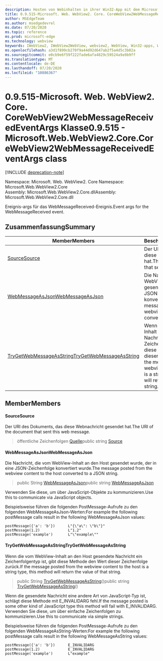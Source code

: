 ```yaml
---
description: Hosten von Webinhalten in ihrer Win32-App mit dem Microsoft Edge WebView2-Steuerelement
title: 0.9.515-Microsoft. Web. WebView2. Core. CoreWebView2WebMessageReceivedEventArgs
author: MSEdgeTeam
ms.author: msedgedevrel
ms.date: 07/20/2020
ms.topic: reference
ms.prod: microsoft-edge
ms.technology: webview
keywords: IWebView2, IWebView2WebView, webview2, WebView, Win32-apps, Win32, Edge, ICoreWebView2, ICoreWebView2Controller, Browser-Steuerelement, Edge-HTML
ms.openlocfilehash: a3d1f899cb270f9a44d92d647ab2f5a4d5c3b02a
ms.sourcegitcommit: e0cb9e6f59f222fade6afa4829c59524a9a9b9ff
ms.translationtype: MT
ms.contentlocale: de-DE
ms.lasthandoff: 07/20/2020
ms.locfileid: "10886367"
---
```

# <span data-ttu-id="b50d6-104">0.9.515-Microsoft. Web. WebView2. Core. CoreWebView2WebMessageReceivedEventArgs Klasse</span><span class="sxs-lookup"><span data-stu-id="b50d6-104">0.9.515 - Microsoft.Web.WebView2.Core.CoreWebView2WebMessageReceivedEventArgs class</span></span> 

[!INCLUDE [deprecation-note](../../includes/deprecation-note.md)]

<span data-ttu-id="b50d6-105">Namespace: Microsoft. Web. WebView2. Core </span><span class="sxs-lookup"><span data-stu-id="b50d6-105">Namespace: Microsoft.Web.WebView2.Core</span></span>\
<span data-ttu-id="b50d6-106">Assembly: Microsoft.Web.WebView2.Core.dll</span><span class="sxs-lookup"><span data-stu-id="b50d6-106">Assembly: Microsoft.Web.WebView2.Core.dll</span></span>

<span data-ttu-id="b50d6-107">Ereignis-args für das WebMessageReceived-Ereignis.</span><span class="sxs-lookup"><span data-stu-id="b50d6-107">Event args for the WebMessageReceived event.</span></span>

## <span data-ttu-id="b50d6-108">Zusammenfassung</span><span class="sxs-lookup"><span data-stu-id="b50d6-108">Summary</span></span>

 <span data-ttu-id="b50d6-109">Member</span><span class="sxs-lookup"><span data-stu-id="b50d6-109">Members</span></span>                        | <span data-ttu-id="b50d6-110">Beschreibungen</span><span class="sxs-lookup"><span data-stu-id="b50d6-110">Descriptions</span></span>
--------------------------------|---------------------------------------------
[<span data-ttu-id="b50d6-111">Source</span><span class="sxs-lookup"><span data-stu-id="b50d6-111">Source</span></span>](#source) | <span data-ttu-id="b50d6-112">Der URI des Dokuments, das diese Webnachricht gesendet hat.</span><span class="sxs-lookup"><span data-stu-id="b50d6-112">The URI of the document that sent this web message.</span></span>
[<span data-ttu-id="b50d6-113">WebMessageAsJson</span><span class="sxs-lookup"><span data-stu-id="b50d6-113">WebMessageAsJson</span></span>](#webmessageasjson) | <span data-ttu-id="b50d6-114">Die Nachricht, die vom WebView-Inhalt an den Host gesendet wurde, der in eine JSON-Zeichenfolge konvertiert wurde.</span><span class="sxs-lookup"><span data-stu-id="b50d6-114">The message posted from the webview content to the host converted to a JSON string.</span></span>
[<span data-ttu-id="b50d6-115">TryGetWebMessageAsString</span><span class="sxs-lookup"><span data-stu-id="b50d6-115">TryGetWebMessageAsString</span></span>](#trygetwebmessageasstring) | <span data-ttu-id="b50d6-116">Wenn die vom WebView-Inhalt an den Host gesendete Nachricht ein Zeichenfolgentyp ist, gibt diese Methode den Wert dieser Zeichenfolge zurück.</span><span class="sxs-lookup"><span data-stu-id="b50d6-116">If the message posted from the webview content to the host is a string type, this method will return the value of that string.</span></span>

## <span data-ttu-id="b50d6-117">Member</span><span class="sxs-lookup"><span data-stu-id="b50d6-117">Members</span></span>

#### <span data-ttu-id="b50d6-118">Source</span><span class="sxs-lookup"><span data-stu-id="b50d6-118">Source</span></span> 

<span data-ttu-id="b50d6-119">Der URI des Dokuments, das diese Webnachricht gesendet hat.</span><span class="sxs-lookup"><span data-stu-id="b50d6-119">The URI of the document that sent this web message.</span></span>

> <span data-ttu-id="b50d6-120">öffentliche Zeichenfolgen [Quelle](#source)</span><span class="sxs-lookup"><span data-stu-id="b50d6-120">public string [Source](#source)</span></span>

#### <span data-ttu-id="b50d6-121">WebMessageAsJson</span><span class="sxs-lookup"><span data-stu-id="b50d6-121">WebMessageAsJson</span></span> 

<span data-ttu-id="b50d6-122">Die Nachricht, die vom WebView-Inhalt an den Host gesendet wurde, der in eine JSON-Zeichenfolge konvertiert wurde.</span><span class="sxs-lookup"><span data-stu-id="b50d6-122">The message posted from the webview content to the host converted to a JSON string.</span></span>

> <span data-ttu-id="b50d6-123">public String [WebMessageAsJson](#webmessageasjson)</span><span class="sxs-lookup"><span data-stu-id="b50d6-123">public string [WebMessageAsJson](#webmessageasjson)</span></span>

<span data-ttu-id="b50d6-124">Verwenden Sie diese, um über JavaScript-Objekte zu kommunizieren.</span><span class="sxs-lookup"><span data-stu-id="b50d6-124">Use this to communicate via JavaScript objects.</span></span>

<span data-ttu-id="b50d6-125">Beispielsweise führen die folgenden PostMessage-Aufrufe zu den folgenden WebMessageAsJson-Werten:</span><span class="sxs-lookup"><span data-stu-id="b50d6-125">For example the following postMessage calls result in the following WebMessageAsJson values:</span></span>

```
postMessage({'a': 'b'})      L"{\"a\": \"b\"}"
postMessage(1.2)             L"1.2"
postMessage('example')       L"\"example\""
```

#### <span data-ttu-id="b50d6-126">TryGetWebMessageAsString</span><span class="sxs-lookup"><span data-stu-id="b50d6-126">TryGetWebMessageAsString</span></span> 

<span data-ttu-id="b50d6-127">Wenn die vom WebView-Inhalt an den Host gesendete Nachricht ein Zeichenfolgentyp ist, gibt diese Methode den Wert dieser Zeichenfolge zurück.</span><span class="sxs-lookup"><span data-stu-id="b50d6-127">If the message posted from the webview content to the host is a string type, this method will return the value of that string.</span></span>

> <span data-ttu-id="b50d6-128">public String [TryGetWebMessageAsString](#trygetwebmessageasstring)()</span><span class="sxs-lookup"><span data-stu-id="b50d6-128">public string [TryGetWebMessageAsString](#trygetwebmessageasstring)()</span></span>

<span data-ttu-id="b50d6-129">Wenn die gesendete Nachricht eine andere Art von JavaScript-Typ ist, schlägt diese Methode mit E_INVALIDARG fehl.</span><span class="sxs-lookup"><span data-stu-id="b50d6-129">If the message posted is some other kind of JavaScript type this method will fail with E_INVALIDARG.</span></span> <span data-ttu-id="b50d6-130">Verwenden Sie diese, um über einfache Zeichenfolgen zu kommunizieren.</span><span class="sxs-lookup"><span data-stu-id="b50d6-130">Use this to communicate via simple strings.</span></span>

<span data-ttu-id="b50d6-131">Beispielsweise führen die folgenden PostMessage-Aufrufe zu den folgenden WebMessageAsString-Werten:</span><span class="sxs-lookup"><span data-stu-id="b50d6-131">For example the following postMessage calls result in the following WebMessageAsString values:</span></span>

```
postMessage({'a': 'b'})      E_INVALIDARG
postMessage(1.2)             E_INVALIDARG
postMessage('example')       L"example"
```

